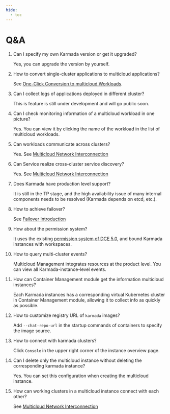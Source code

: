 ```yaml
---
hide:
  - toc
---
```


# Q&A

1. Can I specify my own Karmada version or get it upgraded? 

    Yes, you can upgrade the version by yourself.

2. How to convert single-cluster applications to multicloud applications?

    See [One-Click Conversion to multicloud Workloads](../workload/promote.md).

3. Can I collect logs of applications deployed in different cluster?

    This is feature is still under development and will go public soon.

4. Can I check monitoring information of a multicloud workload in one picture?

    Yes. You can view it by clicking the name of the workload in the list of multicloud workloads.

5. Can workloads communicate across clusters?

    Yes. See [Multicloud Network Interconnection](../../mspider/user-guide/multicluster/cluster-interconnect.md)

6. Can Service realize cross-cluster service discovery?

    Yes. See [Multicloud Network Interconnection](../../mspider/user-guide/multicluster/cluster-interconnect.md)

7. Does Karmada have production level support?

    It is still in the TP stage, and the high availability issue of many internal components needs to be resolved (Karmada depends on etcd, etc.).

8. How to achieve failover?

    See [Failover Introduction](../failover/failover.md)

9. How about the permission system?

    It uses the existing [permission system of DCE 5.0](../../ghippo/user-guide/access-control/role.md), and bound Karmada instances with workspaces.

10. How to query multi-cluster events?

    Multicloud Management integrates resources at the product level. You can view all Karmada-instance-level events.

11. How can Container Management module get the information multicloud instances?

    Each Karmada instances has a corresponding virtual Kubernetes cluster in Container Management module, allowing it to collect info as quickly as possible.

12. How to customize registry URL of `karmada` images?

    Add `--chat-repo-url` in the startup commands of containers to specify the image source.

13. How to connect with karmada clusters?

    Click `Console` in the upper right corner of the instance overview page.

14. Can I delete only the multicloud instance without deleting the corresponding karmada instance?

    Yes. You can set this configuration when creating the multicloud instance.

15. How can working clusters in a multicloud instance connect with each other?

    See [Multicloud Network Interconnection](../../mspider/user-guide/multicluster/cluster-interconnect.md)